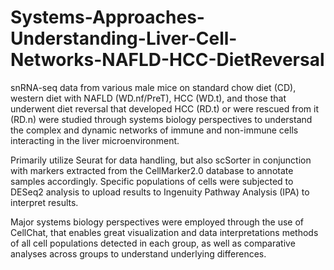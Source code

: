 # Systems-Approaches-Understanding-Liver-Cell-Networks-NAFLD-HCC-DietReversal
snRNA-seq data from various male mice on standard chow diet (CD), western diet with NAFLD (WD.nf/PreT), HCC (WD.t), and those that underwent diet reversal that developed HCC (RD.t) or were rescued from it (RD.n) were studied through systems biology perspectives to understand the complex and dynamic networks of immune and non-immune cells interacting in the liver microenvironment.

Primarily utilize Seurat for data handling, but also scSorter in conjunction with markers extracted from the CellMarker2.0 database to annotate samples accordingly.  Specific populations of cells were subjected to DESeq2 analysis to upload results to Ingenuity Pathway Analysis (IPA) to interpret results.

Major systems biology perspectives were employed through the use of CellChat, that enables great visualization and data interpretations methods of all cell populations detected in each group, as well as comparative analyses across groups to understand underlying differences.
